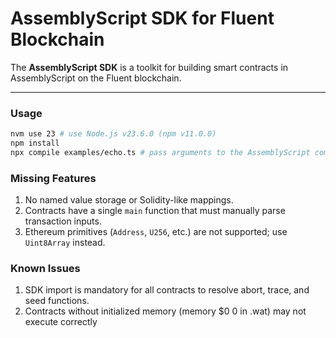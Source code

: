 # AssemblyScript SDK for Fluent Blockchain

The **AssemblyScript SDK** is a toolkit for building smart contracts in AssemblyScript on the Fluent blockchain.

---

### Usage

```bash
nvm use 23 # use Node.js v23.6.0 (npm v11.0.0)
npm install
npx compile examples/echo.ts # pass arguments to the AssemblyScript compiler
```

### Missing Features

1. No named value storage or Solidity-like mappings.
2. Contracts have a single `main` function that must manually parse transaction inputs.
3. Ethereum primitives (`Address`, `U256`, etc.) are not supported; use `Uint8Array` instead.

### Known Issues

1. SDK import is mandatory for all contracts to resolve abort, trace, and seed functions.
2. Contracts without initialized memory (memory $0 0 in .wat) may not execute correctly
